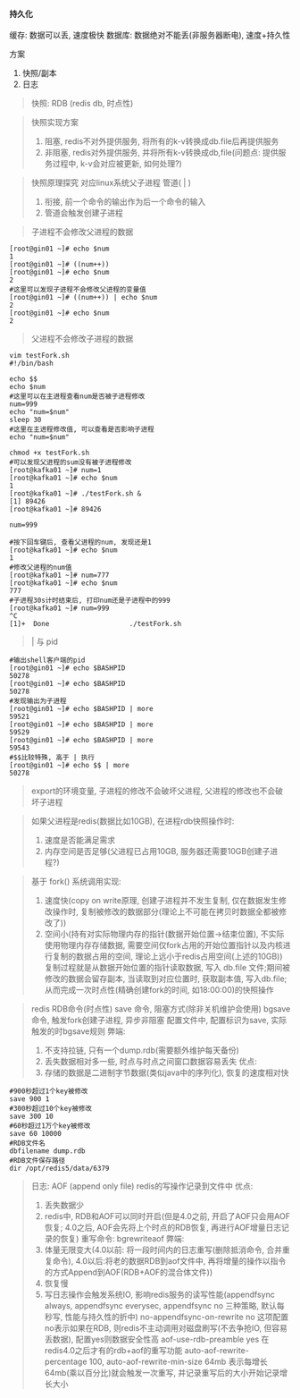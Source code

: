
#### 持久化
缓存: 数据可以丢, 速度极快
数据库: 数据绝对不能丢(非服务器断电), 速度+持久性

方案
1. 快照/副本
2. 日志

> 快照: RDB (redis db, 时点性)

> 快照实现方案
> 1. 阻塞, redis不对外提供服务, 将所有的k-v转换成db.file后再提供服务
> 2. 非阻塞, redis对外提供服务, 并将所有k-v转换成db,file(问题点: 提供服务过程中, k-v会对应被更新, 如何处理?)

> 快照原理探究
> 对应linux系统父子进程
> 管道(  |  )
> 1. 衔接, 前一个命令的输出作为后一个命令的输入
> 2. 管道会触发创建子进程

> 子进程不会修改父进程的数据
```shell
[root@gin01 ~]# echo $num
1
[root@gin01 ~]# ((num++))
[root@gin01 ~]# echo $num
2
#这里可以发现子进程不会修改父进程的变量值
[root@gin01 ~]# ((num++)) | echo $num
2
[root@gin01 ~]# echo $num
2

```

> 父进程不会修改子进程的数据
```shell
vim testFork.sh
#!/bin/bash

echo $$
echo $num
#这里可以在主进程查看num是否被子进程修改
num=999
echo "num=$num"
sleep 30
#这里在主进程修改值, 可以查看是否影响子进程
echo "num=$num"

chmod +x testFork.sh
#可以发现父进程的sum没有被子进程修改
[root@kafka01 ~]# num=1
[root@kafka01 ~]# echo $num
1
[root@kafka01 ~]# ./testFork.sh &
[1] 89426
[root@kafka01 ~]# 89426

num=999

#按下回车键后, 查看父进程的num, 发现还是1
[root@kafka01 ~]# echo $num
1
#修改父进程的num值
[root@kafka01 ~]# num=777
[root@kafka01 ~]# echo $num
777
#子进程30s计时结束后, 打印num还是子进程中的999
[root@kafka01 ~]# num=999
^C
[1]+  Done                    ./testFork.sh

```

> | 与 pid
```shell
#输出shell客户端的pid
[root@gin01 ~]# echo $BASHPID
50278
[root@gin01 ~]# echo $BASHPID
50278
#发现输出为子进程
[root@gin01 ~]# echo $BASHPID | more
59521
[root@gin01 ~]# echo $BASHPID | more
59529
[root@gin01 ~]# echo $BASHPID | more
59543
#$$比较特殊, 高于 | 执行
[root@gin01 ~]# echo $$ | more
50278

```

> export的环境变量, 子进程的修改不会破坏父进程,
> 父进程的修改也不会破坏子进程

> 如果父进程是redis(数据比如10GB), 在进程rdb快照操作时:
> 1. 速度是否能满足需求
> 2. 内存空间是否足够(父进程已占用10GB, 服务器还需要10GB创建子进程?) 

> 基于 fork() 系统调用实现:
> 1. 速度快(copy on write原理, 创建子进程并不发生复制, 仅在数据发生修改操作时, 复制被修改的数据部分(理论上不可能在拷贝时数据全都被修改了))
> 2. 空间小(持有对实际物理内存的指针(数据开始位置->结束位置), 不实际使用物理内存存储数据, 需要空间仅fork占用的开始位置指针以及内核进行复制的数据占用的空间, 理论上远小于redis占用空间(上述的10GB))
> 复制过程就是从数据开始位置的指针读取数据, 写入 db.file 文件;期间被修改的数据会留存副本, 当读取到对应位置时, 获取副本值, 写入db.file; 从而完成一次时点性(精确创建fork的时间, 如18:00:00)的快照操作

> redis RDB命令(时点性)
> save 命令, 阻塞方式(除非关机维护会使用)
> bgsave 命令, 触发fork创建子进程, 异步非阻塞
> 配置文件中, 配置标识为save, 实际触发的时bgsave规则
> 弊端:
> 1. 不支持拉链, 只有一个dump.rdb(需要额外维护每天备份)
> 2. 丢失数据相对多一些, 时点与时点之间窗口数据容易丢失
> 优点:
> 1. 存储的数据是二进制字节数据(类似java中的序列化), 恢复的速度相对快
```shell
#900秒超过1个key被修改
save 900 1
#300秒超过10个key被修改
save 300 10
#60秒超过1万个key被修改
save 60 10000
#RDB文件名
dbfilename dump.rdb
#RDB文件保存路径
dir /opt/redis5/data/6379

```

> 日志: AOF (append only file)
> redis的写操作记录到文件中
> 优点: 
> 1. 丢失数据少
> 2. redis中, RDB和AOF可以同时开启(但是4.0之前, 开启了AOF只会用AOF恢复; 4.0之后, AOF会先将上个时点的RDB恢复, 再进行AOF增量日志记录的恢复)
> 重写命令: bgrewriteaof
> 弊端:
> 1. 体量无限变大(4.0以前: 将一段时间内的日志重写(删除抵消命令, 合并重复命令), 4.0以后:将老的数据RDB到aof文件中, 再将增量的操作以指令的方式Append到AOF(RDB+AOF的混合体文件))
> 2. 恢复慢
> 3. 写日志操作会触发系统IO, 影响redis服务的读写性能(appendfsync always, appendfsync everysec, appendfsync no 三种策略, 默认每秒写, 性能与持久性的折中)
> no-appendfsync-on-rewrite no 这项配置no表示如果在RDB, 则redis不主动调用对磁盘刷写(不去争抢IO, 但容易丢数据), 配置yes则数据安全性高
> aof-use-rdb-preamble yes 在redis4.0之后才有的rdb+aof的重写功能
> auto-aof-rewrite-percentage 100, auto-aof-rewrite-min-size 64mb 表示每增长64mb(乘以百分比)就会触发一次重写, 并记录重写后的大小开始记录增长大小
